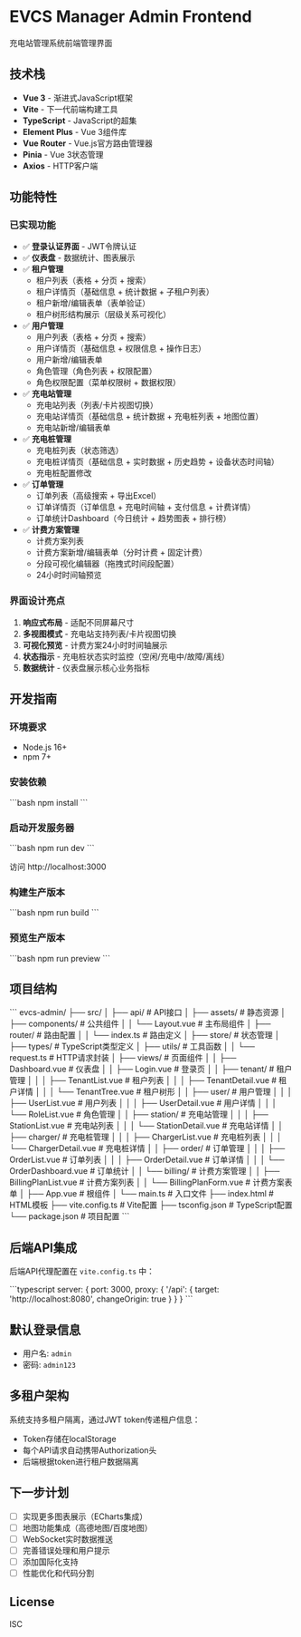 # EVCS Manager Admin Frontend

充电站管理系统前端管理界面

## 技术栈

- **Vue 3** - 渐进式JavaScript框架
- **Vite** - 下一代前端构建工具
- **TypeScript** - JavaScript的超集
- **Element Plus** - Vue 3组件库
- **Vue Router** - Vue.js官方路由管理器
- **Pinia** - Vue 3状态管理
- **Axios** - HTTP客户端

## 功能特性

### 已实现功能

- ✅ **登录认证界面** - JWT令牌认证
- ✅ **仪表盘** - 数据统计、图表展示
- ✅ **租户管理** 
  - 租户列表（表格 + 分页 + 搜索）
  - 租户详情页（基础信息 + 统计数据 + 子租户列表）
  - 租户新增/编辑表单（表单验证）
  - 租户树形结构展示（层级关系可视化）
- ✅ **用户管理**
  - 用户列表（表格 + 分页 + 搜索）
  - 用户详情页（基础信息 + 权限信息 + 操作日志）
  - 用户新增/编辑表单
  - 角色管理（角色列表 + 权限配置）
  - 角色权限配置（菜单权限树 + 数据权限）
- ✅ **充电站管理**
  - 充电站列表（列表/卡片视图切换）
  - 充电站详情页（基础信息 + 统计数据 + 充电桩列表 + 地图位置）
  - 充电站新增/编辑表单
- ✅ **充电桩管理**
  - 充电桩列表（状态筛选）
  - 充电桩详情页（基础信息 + 实时数据 + 历史趋势 + 设备状态时间轴）
  - 充电桩配置修改
- ✅ **订单管理**
  - 订单列表（高级搜索 + 导出Excel）
  - 订单详情页（订单信息 + 充电时间轴 + 支付信息 + 计费详情）
  - 订单统计Dashboard（今日统计 + 趋势图表 + 排行榜）
- ✅ **计费方案管理**
  - 计费方案列表
  - 计费方案新增/编辑表单（分时计费 + 固定计费）
  - 分段可视化编辑器（拖拽式时间段配置）
  - 24小时时间轴预览

### 界面设计亮点

1. **响应式布局** - 适配不同屏幕尺寸
2. **多视图模式** - 充电站支持列表/卡片视图切换
3. **可视化预览** - 计费方案24小时时间轴展示
4. **状态指示** - 充电桩状态实时监控（空闲/充电中/故障/离线）
5. **数据统计** - 仪表盘展示核心业务指标

## 开发指南

### 环境要求

- Node.js 16+
- npm 7+

### 安装依赖

\`\`\`bash
npm install
\`\`\`

### 启动开发服务器

\`\`\`bash
npm run dev
\`\`\`

访问 http://localhost:3000

### 构建生产版本

\`\`\`bash
npm run build
\`\`\`

### 预览生产版本

\`\`\`bash
npm run preview
\`\`\`

## 项目结构

\`\`\`
evcs-admin/
├── src/
│   ├── api/              # API接口
│   ├── assets/           # 静态资源
│   ├── components/       # 公共组件
│   │   └── Layout.vue    # 主布局组件
│   ├── router/           # 路由配置
│   │   └── index.ts      # 路由定义
│   ├── store/            # 状态管理
│   ├── types/            # TypeScript类型定义
│   ├── utils/            # 工具函数
│   │   └── request.ts    # HTTP请求封装
│   ├── views/            # 页面组件
│   │   ├── Dashboard.vue # 仪表盘
│   │   ├── Login.vue     # 登录页
│   │   ├── tenant/       # 租户管理
│   │   │   ├── TenantList.vue      # 租户列表
│   │   │   ├── TenantDetail.vue    # 租户详情
│   │   │   └── TenantTree.vue      # 租户树形
│   │   ├── user/         # 用户管理
│   │   │   ├── UserList.vue        # 用户列表
│   │   │   ├── UserDetail.vue      # 用户详情
│   │   │   └── RoleList.vue        # 角色管理
│   │   ├── station/      # 充电站管理
│   │   │   ├── StationList.vue     # 充电站列表
│   │   │   └── StationDetail.vue   # 充电站详情
│   │   ├── charger/      # 充电桩管理
│   │   │   ├── ChargerList.vue     # 充电桩列表
│   │   │   └── ChargerDetail.vue   # 充电桩详情
│   │   ├── order/        # 订单管理
│   │   │   ├── OrderList.vue       # 订单列表
│   │   │   ├── OrderDetail.vue     # 订单详情
│   │   │   └── OrderDashboard.vue  # 订单统计
│   │   └── billing/      # 计费方案管理
│   │       ├── BillingPlanList.vue # 计费方案列表
│   │       └── BillingPlanForm.vue # 计费方案表单
│   ├── App.vue           # 根组件
│   └── main.ts           # 入口文件
├── index.html            # HTML模板
├── vite.config.ts        # Vite配置
├── tsconfig.json         # TypeScript配置
└── package.json          # 项目配置
\`\`\`

## 后端API集成

后端API代理配置在 `vite.config.ts` 中：

\`\`\`typescript
server: {
  port: 3000,
  proxy: {
    '/api': {
      target: 'http://localhost:8080',
      changeOrigin: true
    }
  }
}
\`\`\`

## 默认登录信息

- 用户名: `admin`
- 密码: `admin123`

## 多租户架构

系统支持多租户隔离，通过JWT token传递租户信息：
- Token存储在localStorage
- 每个API请求自动携带Authorization头
- 后端根据token进行租户数据隔离

## 下一步计划

- [ ] 实现更多图表展示（ECharts集成）
- [ ] 地图功能集成（高德地图/百度地图）
- [ ] WebSocket实时数据推送
- [ ] 完善错误处理和用户提示
- [ ] 添加国际化支持
- [ ] 性能优化和代码分割

## License

ISC

